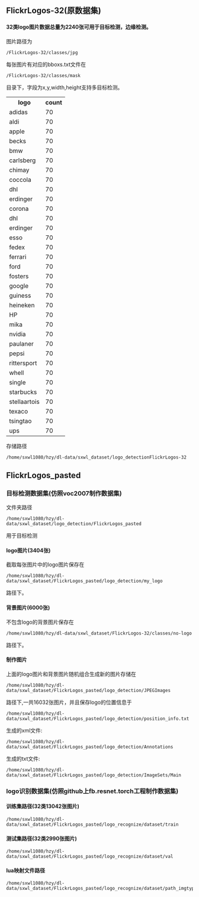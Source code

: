 ## FlickrLogos-32(原数据集)

#### 32类logo图片数据总量为2240张可用于目标检测，边缘检测。

图片路径为

```
/FlickrLogos-32/classes/jpg
```

每张图片有对应的bboxs.txt文件在
```
/FlickrLogos-32/classes/mask
```
目录下，字段为x,y,width,height支持多目标检测。

<table>
  <tr>
    <th>logo</th>
    <th>count</th>
  </tr>
  <tr>
    <td>adidas</td>
    <td>70</td>
  </tr>
  <tr>
    <td>aldi</td>
    <td>70</td>
  </tr>
  <tr>
    <td>apple</td>
    <td>70</td>
  </tr>
  <tr>
    <td>becks</td>
    <td>70</td>
  </tr>
  <tr>
    <td>bmw</td>
    <td>70</td>
  </tr>
  <tr>
    <td>carlsberg</td>
    <td>70</td>
  </tr>
  <tr>
    <td>chimay</td>
    <td>70</td>
  </tr>
  <tr>
    <td>coccola</td>
    <td>70</td>
  </tr>
  <tr>
    <td>dhl</td>
    <td>70</td>
  </tr>
  <tr>
    <td>erdinger</td>
    <td>70</td>
  </tr>
  <tr>
    <td>corona</td>
    <td>70</td>
  </tr>
  <tr>
    <td>dhl</td>
    <td>70</td>
  </tr>
  <tr>
    <td>erdinger</td>
    <td>70</td>
  </tr>
  <tr>
    <td>esso</td>
    <td>70</td>
  </tr>
  <tr>
    <td>fedex</td>
    <td>70</td>
  </tr>
  <tr>
    <td>ferrari</td>
    <td>70</td>
  </tr>
  <tr>
    <td>ford</td>
    <td>70</td>
  </tr>
  <tr>
    <td>fosters</td>
    <td>70</td>
  </tr>
  <tr>
    <td>google</td>
    <td>70</td>
  </tr>
  <tr>
    <td>guiness</td>
    <td>70</td>
  </tr>
  <tr>
    <td>heineken</td>
    <td>70</td>
  </tr>
  <tr>
    <td>HP</td>
    <td>70</td>
  </tr>
  <tr>
    <td>mika</td>
    <td>70</td>
  </tr>
  <tr>
    <td>nvidia</td>
    <td>70</td>
  </tr>
  <tr>
    <td>paulaner</td>
    <td>70</td>
  </tr>
  <tr>
    <td>pepsi</td>
    <td>70</td>
  </tr>
  <tr>
    <td>rittersport</td>
    <td>70</td>
  </tr>
  <tr>
    <td>whell</td>
    <td>70</td>
  </tr>
  <tr>
    <td>single</td>
    <td>70</td>
  </tr>
  <tr>
    <td>starbucks</td>
    <td>70</td>
  </tr>
  <tr>
    <td>stellaartois</td>
    <td>70</td>
  </tr>
  <tr>
    <td>texaco</td>
    <td>70</td>
  </tr>
  <tr>
    <td>tsingtao</td>
    <td>70</td>
  </tr>
  <tr>
    <td>ups</td>
    <td>70</td>
  </tr>
</table>

存储路径
```
/home/sxwl1080/hzy/dl-data/sxwl_dataset/logo_detectionFlickrLogos-32
```

## FlickrLogos_pasted

### 目标检测数据集(仿照voc2007制作数据集)

文件夹路径
```
/home/sxwl1080/hzy/dl-data/sxwl_dataset/logo_detection/FlickrLogos_pasted
```
用于目标检测

#### logo图片(3404张)
截取每张图片中的logo图片保存在
```
/home/sxwl1080/hzy/dl-data/sxwl_dataset/FlickrLogos_pasted/logo_detection/my_logo
```
路径下。

#### 背景图片(6000张)
不包含logo的背景图片保存在
```
/home/sxwl1080/hzy/dl-data/sxwl_dataset/FlickrLogos-32/classes/no-logo
```
路径下。

#### 制作图片
上面的logo图片和背景图片随机组合生成新的图片存储在
```
/home/sxwl1080/hzy/dl-data/sxwl_dataset/FlickrLogos_pasted/logo_detection/JPEGImages
```
路径下,一共16032张图片，并且保存logo的位置信息于
```
/home/sxwl1080/hzy/dl-data/sxwl_dataset/FlickrLogos_pasted/logo_detection/position_info.txt
```
生成的xml文件:
```
/home/sxwl1080/hzy/dl-data/sxwl_dataset/FlickrLogos_pasted/logo_detection/Annotations
```
生成的txt文件:
```
/home/sxwl1080/hzy/dl-data/sxwl_dataset/FlickrLogos_pasted/logo_detection/ImageSets/Main
```

### logo识别数据集(仿照github上fb.resnet.torch工程制作数据集)

#### 训练集路径(32类13042张图片)
```
/home/sxwl1080/hzy/dl-data/sxwl_dataset/FlickrLogos_pasted/logo_recognize/dataset/train
```
#### 测试集路径(32类2990张图片)
```
/home/sxwl1080/hzy/dl-data/sxwl_dataset/FlickrLogos_pasted/logo_recognize/dataset/val
```
#### lua映射文件路径
```
/home/sxwl1080/hzy/dl-data/sxwl_dataset/FlickrLogos_pasted/logo_recognize/dataset/path_imgtype_link.lua
```

